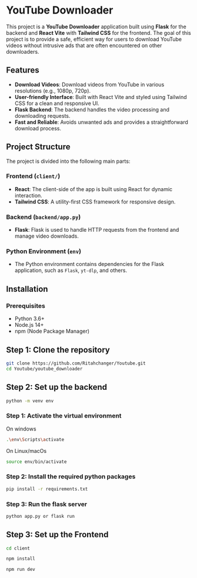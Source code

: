 # YouTube Downloader

This project is a **YouTube Downloader** application built using **Flask** for the backend and **React Vite** with **Tailwind CSS** for the frontend. The goal of this project is to provide a safe, efficient way for users to download YouTube videos without intrusive ads that are often encountered on other downloaders.

## Features
- **Download Videos**: Download videos from YouTube in various resolutions (e.g., 1080p, 720p).
- **User-friendly Interface**: Built with React Vite and styled using Tailwind CSS for a clean and responsive UI.
- **Flask Backend**: The backend handles the video processing and downloading requests.
- **Fast and Reliable**: Avoids unwanted ads and provides a straightforward download process.

## Project Structure

The project is divided into the following main parts:



### Frontend (`client/`)
- **React**: The client-side of the app is built using React for dynamic interaction.
- **Tailwind CSS**: A utility-first CSS framework for responsive design.

### Backend (`backend/app.py`)
- **Flask**: Flask is used to handle HTTP requests from the frontend and manage video downloads.

### Python Environment (`env`)
- The Python environment contains dependencies for the Flask application, such as `Flask`, `yt-dlp`, and others.

## Installation

### Prerequisites

- Python 3.6+
- Node.js 14+
- npm (Node Package Manager)

## Step 1: Clone the repository

```bash
git clone https://github.com/Ritahchanger/Youtube.git
cd Youtube/youtube_downloader
```

## Step 2: Set up the backend

```bash
python -m venv env
```

### Step 1: Activate the virtual environment

On windows
```bash
.\env\Scripts\activate
```
On Linux/macOs
```bash
source env/bin/activate
```

### Step 2: Install the required python packages

```bash
pip install -r requirements.txt
```


### Step 3: Run the flask server
```bash
python app.py or flask run
```
## Step 3: Set up the Frontend

```bash
cd client

npm install

npm run dev
```

